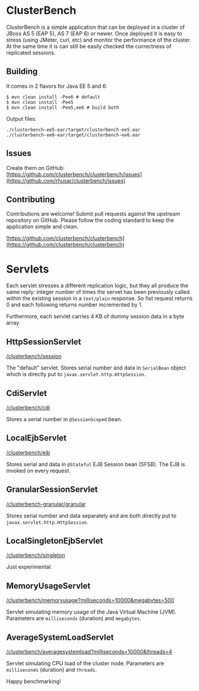 ClusterBench
============

ClusterBench is a simple application that can be deployed in a cluster of JBoss AS 5 (EAP 5), AS 7 (EAP 6) or newer.
Once deployed it is easy to stress (using JMeter, curl, etc) and monitor the performance of the cluster.
At the same time it is can still be easily checked the correctness of replicated sessions.

Building
--------

It comes in 2 flavors for Java EE 5 and 6:

    $ mvn clean install -Pee6 # default
    $ mvn clean install -Pee5
    $ mvn clean install -Pee5,ee6 # build both

Output files:

    ./clusterbench-ee5-ear/target/clusterbench-ee5.ear
    ./clusterbench-ee6-ear/target/clusterbench-ee6.ear

Issues
------

Create them on GitHub:
[https://github.com/clusterbench/clusterbench/issues](https://github.com/rhusar/clusterbench/issues)

Contributing
------------

Contributions are welcome! 
Submit pull requests against the upstream repository on GitHub.
Please follow the coding standard to keep the application simple and clean.

[https://github.com/clusterbench/clusterbench](https://github.com/clusterbench/clusterbench)

Servlets
========

Each servlet stresses a different replication logic, but they all produce the same reply: 
integer number of times the servet has been previously called within the existing session in a `text/plain` response.
So fist request returns 0 and each following returns number incremented by 1.

Furthermore, each servlet carries 4 KB of dummy session data in a byte array.


HttpSessionServlet
-------------------
[/clusterbench/session](http://localhost:8080/clusterbench/session)

The "default" servlet. Stores serial number and data in `SerialBean` object which is directly put to `javax.servlet.http.HttpSession`.


CdiServlet
----------
[/clusterbench/cdi](http://localhost:8080/clusterbench/cdi)

Stores a serial number in `@SessionScoped` bean.


LocalEjbServlet
---------------
[/clusterbench/ejb](http://localhost:8080/clusterbench/ejb)

Stores serial and data in `@Stateful` EJB Session bean (SFSB). The EJB is invoked on every request.


GranularSessionServlet
----------------------
[/clusterbench-granular/granular](http://localhost:8080/clusterbench-granular/granular)

Stores serial number and data separately and are both directly put to `javax.servlet.http.HttpSession`.


LocalSingletonEjbServlet
------------------------
[/clusterbench/singleton](http://localhost:8080/clusterbench/singleton)

Just experimental.


MemoryUsageServlet
------------------
[/clusterbench/memoryusage?milliseconds=10000&megabytes=500](http://localhost:8080/clusterbench/memoryusage?milliseconds=10000&megabytes=500)

Servlet simulating memory usage of the Java Virtual Machine (JVM). Parameters are `milliseconds` (duration) and `megabytes`.


AverageSystemLoadServlet
------------------------
[/clusterbench/averagesystemload?milliseconds=10000&threads=4](http://localhost:8080/clusterbench/averagesystemload?milliseconds=10000&threads=4)

Servlet simulating CPU load of the cluster node. Parameters are `milliseconds` (duration) and `threads`.



Happy benchmarking!


